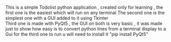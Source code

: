 This is a simple Todolist python application , created only for learning , the first one is the easiest which will run on any terminal 
The second one is the simplest one with a GUI added to it using Tkinter  
Third one is made with PyQt5 , the GUI on both is very basic , it was made just to show how easy is to convert python lines from a terminal display to a Gui 
for the third one to run u will need to install it 
"pip install PyQt5" 
